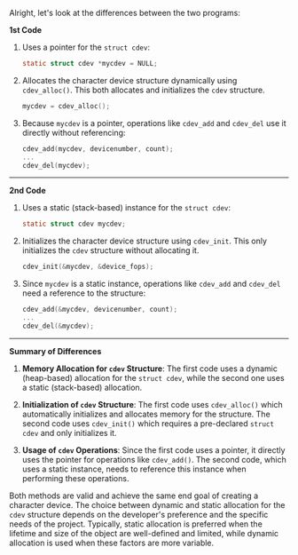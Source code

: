 Alright, let's look at the differences between the two programs:

**1st Code**
1. Uses a pointer for the `struct cdev`:
   ```c
   static struct cdev *mycdev = NULL;
   ```
   
2. Allocates the character device structure dynamically using `cdev_alloc()`. This both allocates and initializes the `cdev` structure.
   ```c
   mycdev = cdev_alloc();
   ```
   
3. Because `mycdev` is a pointer, operations like `cdev_add` and `cdev_del` use it directly without referencing:
   ```c
   cdev_add(mycdev, devicenumber, count);
   ...
   cdev_del(mycdev);
   ```

---

**2nd Code**
1. Uses a static (stack-based) instance for the `struct cdev`:
   ```c
   static struct cdev mycdev;
   ```

2. Initializes the character device structure using `cdev_init`. This only initializes the `cdev` structure without allocating it.
   ```c
   cdev_init(&mycdev, &device_fops);
   ```

3. Since `mycdev` is a static instance, operations like `cdev_add` and `cdev_del` need a reference to the structure:
   ```c
   cdev_add(&mycdev, devicenumber, count);
   ...
   cdev_del(&mycdev);
   ```

---

**Summary of Differences**

1. **Memory Allocation for `cdev` Structure**: The first code uses a dynamic (heap-based) allocation for the `struct cdev`, while the second one uses a static (stack-based) allocation.

2. **Initialization of `cdev` Structure**: The first code uses `cdev_alloc()` which automatically initializes and allocates memory for the structure. The second code uses `cdev_init()` which requires a pre-declared `struct cdev` and only initializes it.

3. **Usage of `cdev` Operations**: Since the first code uses a pointer, it directly uses the pointer for operations like `cdev_add()`. The second code, which uses a static instance, needs to reference this instance when performing these operations.

Both methods are valid and achieve the same end goal of creating a character device. The choice between dynamic and static allocation for the `cdev` structure depends on the developer's preference and the specific needs of the project. Typically, static allocation is preferred when the lifetime and size of the object are well-defined and limited, while dynamic allocation is used when these factors are more variable.